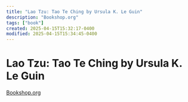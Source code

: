 ```yaml
---
title: "Lao Tzu: Tao Te Ching by Ursula K. Le Guin"
description: "Bookshop.org"
tags: ["book"]
created: 2025-04-15T15:32:17-0400
modified: 2025-04-15T15:34:45-0400
---
```

# Lao Tzu: Tao Te Ching by Ursula K. Le Guin

[Bookshop.org](https://bookshop.org/p/books/lao-tzu-tao-te-ching-a-book-about-the-way-and-the-power-of-the-way-ursula-k-le-guin/9765206)